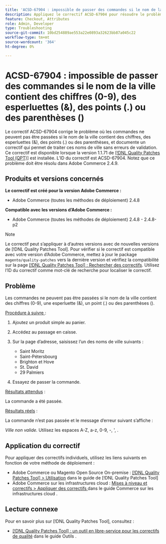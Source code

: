 ```yaml
---
title: 'ACSD-67904 : impossible de passer des commandes si le nom de la ville contient des chiffres (0-9), des esperluettes (&), des points (.) ou des parenthèses ()'
description: Appliquez le correctif ACSD-67904 pour résoudre le problème d’Adobe Commerce en raison duquel l’extraction échoue lorsque les noms de ville contiennent des chiffres (0-9), des esperluettes (&), des points (.) ou des parenthèses ().
feature: Checkout, Attributes
role: Admin, Developer
type: Troubleshooting
source-git-commit: 10bd254889ae553a22e0893a32623bb87a045c22
workflow-type: tm+mt
source-wordcount: '364'
ht-degree: 0%

---
```



# ACSD-67904 : impossible de passer des commandes si le nom de la ville contient des chiffres (0-9), des esperluettes (&amp;), des points (.) ou des parenthèses ()

Le correctif ACSD-67904 corrige le problème où les commandes ne peuvent pas être passées si le nom de la ville contient des chiffres, des esperluettes (&amp;), des points (.) ou des parenthèses, et documente un correctif qui permet de traiter ces noms de ville sans erreurs de validation. Ce correctif est disponible lorsque la version 1.1.71 de [[!DNL Quality Patches Tool (QPT)]](/help/tools/quality-patches-tool/quality-patches-tool-to-self-serve-quality-patches.md) est installée. L’ID du correctif est ACSD-67904. Notez que ce problème doit être résolu dans Adobe Commerce 2.4.9.

## Produits et versions concernés

**Le correctif est créé pour la version Adobe Commerce :**

* Adobe Commerce (toutes les méthodes de déploiement) 2.4.8

**Compatible avec les versions d’Adobe Commerce :**

* Adobe Commerce (toutes les méthodes de déploiement) 2.4.8 - 2.4.8-p2

>[!NOTE]
>
>Le correctif peut s’appliquer à d’autres versions avec de nouvelles versions de [!DNL Quality Patches Tool]. Pour vérifier si le correctif est compatible avec votre version d’Adobe Commerce, mettez à jour le package `magento/quality-patches` vers la dernière version et vérifiez la compatibilité sur la page [[!DNL Quality Patches Tool] : Rechercher des correctifs](https://experienceleague.adobe.com/tools/commerce-quality-patches/index.html). Utilisez l’ID du correctif comme mot-clé de recherche pour localiser le correctif.

## Problème

Les commandes ne peuvent pas être passées si le nom de la ville contient des chiffres (0-9), une esperluette (&amp;), un point (.) ou des parenthèses ().

<u>Procédure à suivre </u> :

1. Ajoutez un produit simple au panier.
1. Accédez au passage en caisse.
1. Sur la page d’adresse, saisissez l’un des noms de ville suivants :

   * Saint Moritz
   * Saint-Pétersbourg
   * Brighton et Hove
   * St. David
   * 29 Palmiers

1. Essayez de passer la commande.


<u>Résultats attendus</u> :

La commande a été passée.

<u>Résultats réels</u> :

La commande n’est pas passée et le message d’erreur suivant s’affiche :

*Ville non valide.* Utilisez les espaces A-Z, a-z, 0-9, -, &#39;, .


## Application du correctif

Pour appliquer des correctifs individuels, utilisez les liens suivants en fonction de votre méthode de déploiement :

* Adobe Commerce ou Magento Open Source On-premise : [[!DNL Quality Patches Tool] > Utilisation](/help/tools/quality-patches-tool/usage.md) dans le guide de [!DNL Quality Patches Tool]
* Adobe Commerce sur les infrastructures cloud : [ Mises à niveau et correctifs > Appliquer des correctifs ](https://experienceleague.adobe.com/docs/commerce-cloud-service/user-guide/develop/upgrade/apply-patches.html) dans le guide Commerce sur les infrastructures cloud .

## Lecture connexe

Pour en savoir plus sur [!DNL Quality Patches Tool], consultez :

* [[!DNL Quality Patches Tool] : un outil en libre-service pour les correctifs de qualité](/help/tools/quality-patches-tool/quality-patches-tool-to-self-serve-quality-patches.md) dans le guide Outils .
